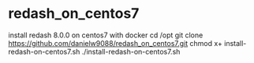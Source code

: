 # redash_on_centos7
install redash 8.0.0 on centos7 with docker
cd /opt
git clone https://github.com/danielw9088/redash_on_centos7.git
chmod x+ install-redash-on-centos7.sh
./install-redash-on-centos7.sh
